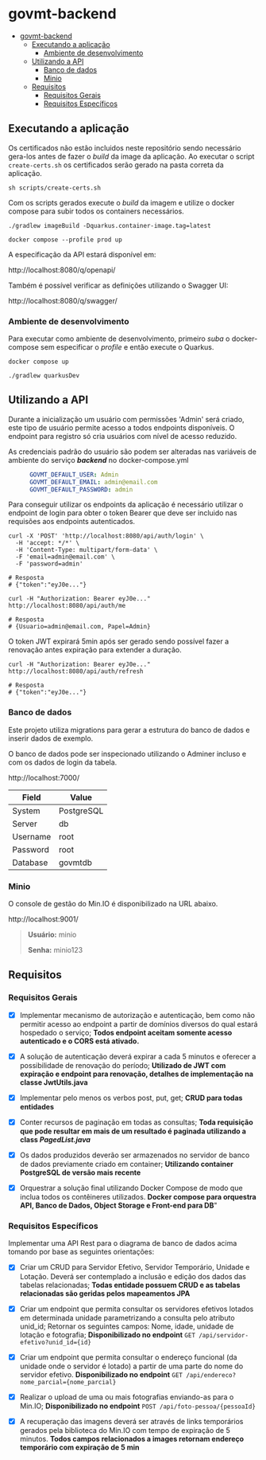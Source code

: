 # govmt-backend

<!-- TOC -->
* [govmt-backend](#govmt-backend)
  * [Executando a aplicação](#executando-a-aplicação)
    * [Ambiente de desenvolvimento](#ambiente-de-desenvolvimento)
  * [Utilizando a API](#utilizando-a-api)
    * [Banco de dados](#banco-de-dados)
    * [Minio](#minio)
  * [Requisitos](#requisitos)
    * [Requisitos Gerais](#requisitos-gerais)
    * [Requisitos Específicos](#requisitos-específicos)
<!-- TOC -->

## Executando a aplicação

Os certificados não estão incluidos neste repositório sendo necessário gera-los antes de fazer o _build_ da image da aplicação. Ao executar o script `create-certs.sh` os certificados serão gerado na pasta correta da aplicação.

```shell
sh scripts/create-certs.sh
```

Com os scripts gerados execute o _build_ da imagem e utilize o docker compose para subir todos os containers necessários.

```shell
./gradlew imageBuild -Dquarkus.container-image.tag=latest

docker compose --profile prod up
```

A especificação da API estará disponível em:

http://localhost:8080/q/openapi/

Também é possível verificar as definições utilizando o Swagger UI:

http://localhost:8080/q/swagger/

### Ambiente de desenvolvimento

Para executar como ambiente de desenvolvimento, primeiro _suba_ o docker-compose sem especificar o _profile_ e então execute o Quarkus.

```shell
docker compose up

./gradlew quarkusDev
```

## Utilizando a API

Durante a inicialização um usuário com permissões 'Admin' será criado, este tipo de usuário permite acesso a todos endpoints disponíveis. O endpoint para registro só cria usuários com nível de acesso reduzido.

As credenciais padrão do usuário são podem ser alteradas nas variáveis de ambiente do serviço **_backend_** no docker-compose.yml

```yaml
      GOVMT_DEFAULT_USER: Admin
      GOVMT_DEFAULT_EMAIL: admin@email.com
      GOVMT_DEFAULT_PASSWORD: admin
```

Para conseguir utilizar os endpoints da aplicação é necessário utilizar o endpoint de login para obter o token Bearer que deve ser incluido nas requisões aos endpoints autenticados.

```shell
curl -X 'POST' 'http://localhost:8080/api/auth/login' \
  -H 'accept: */*' \
  -H 'Content-Type: multipart/form-data' \
  -F 'email=admin@email.com' \
  -F 'password=admin'

# Resposta
# {"token":"eyJ0e..."}

curl -H "Authorization: Bearer eyJ0e..." http://localhost:8080/api/auth/me

# Resposta
# {Usuario=admin@email.com, Papel=Admin}
```

O token JWT expirará 5min após ser gerado sendo possível fazer a renovação antes expiração para extender a duração.

```shell
curl -H "Authorization: Bearer eyJ0e..." http://localhost:8080/api/auth/refresh

# Resposta
# {"token":"eyJ0e..."}
```

### Banco de dados

Este projeto utiliza migrations para gerar a estrutura do banco de dados e inserir dados de exemplo.

O banco de dados pode ser inspecionado utilizando o Adminer incluso e com os dados de login da tabela.

http://localhost:7000/

| Field    | Value      |
|----------|------------|
| System   | PostgreSQL |
| Server   | db         |
| Username | root       |
| Password | root       |
| Database | govmtdb    |

### Minio

O console de gestão do Min.IO é disponibilizado na URL abaixo.

http://localhost:9001/

> **Usuário:** minio
> 
> **Senha:** minio123

## Requisitos
### Requisitos Gerais

-[X] Implementar mecanismo de autorização e autenticação, bem como não permitir acesso ao endpoint a partir de domínios diversos do qual estará hospedado o serviço; **Todos endpoint aceitam somente acesso autenticado e o CORS está ativado.**

-[X] A solução de autenticação deverá expirar a cada 5 minutos e oferecer a possibilidade de renovação do período; **Utilizado de JWT com expiração e endpoint para renovação, detalhes de implementação na classe JwtUtils.java**

-[X] Implementar pelo menos os verbos post, put, get; **CRUD para todas entidades**

-[X] Conter recursos de paginação em todas as consultas; **Toda requisição que pode resultar em mais de um resultado é paginada utilizando a class _PagedList.java_**

-[X] Os dados produzidos deverão ser armazenados no servidor de banco de dados previamente criado em container; **Utilizando container PostgreSQL de versão mais recente**

-[X] Orquestrar a solução final utilizando Docker Compose de modo que inclua todos os contêineres utilizados. **Docker compose para orquestra API, Banco de Dados, Object Storage e Front-end para DB**"

### Requisitos Específicos

Implementar uma API Rest para o diagrama de banco de dados acima tomando por base as seguintes orientações:
-[X] Criar um CRUD para Servidor Efetivo, Servidor Temporário, Unidade e Lotação. Deverá ser contemplado a inclusão e edição dos dados das tabelas relacionadas; **Todas entidade possuem CRUD e as tabelas relacionadas são geridas pelos mapeamentos JPA**

-[X] Criar um endpoint que permita consultar os servidores efetivos lotados em determinada unidade parametrizando a consulta pelo atributo unid_id; Retornar os seguintes campos: Nome, idade, unidade de lotação e fotografia; **Disponibilizado no endpoint** `GET /api/servidor-efetivo?unid_id={id}`

-[X] Criar um endpoint que permita consultar o endereço funcional (da unidade onde o servidor é lotado) a partir de uma parte do nome do servidor efetivo. **Disponibilizado no endpoint** `GET /api/endereco?nome_parcial={nome_parcial}`

-[X] Realizar o upload de uma ou mais fotografias enviando-as para o Min.IO; **Disponibilizado no endpoint** `POST /api/foto-pessoa/{pessoaId}`

-[X] A recuperação das imagens deverá ser através de links temporários gerados pela biblioteca do Min.IO com tempo de expiração de 5 minutos. **Todos campos relacionados a images retornam endereço temporário com expiração de 5 min**